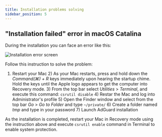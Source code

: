 ```yaml
---
title: Installation problems solving
sidebar_position: 5
---
```


## "Installation failed" error in macOS Catalina

During the installation you can face an error like this:

![Installation error screen](https://cdn.adguard.com/content/kb/ad_blocker/mac/macerrorscreenEN.jpg)

Follow this instruction to solve the problem:

1) Restart your Mac 2) As your Mac restarts, press and hold down the *Command(⌘) + R* keys immediately upon hearing the startup chime. Hold the keys until the Apple logo appears to get the computer into Recovery mode. 3) From the top bar select *Utilities* > *Terminal*, and execute this command: `csrutil disable` 4) Restar the Mac and log into Administrator's profile 5) Open the Finder window and select from the top bar *Go* > *Go to Folder* and type `~/private/` 6) Create a folder named *tmp* and type in your password 7) Launch AdGuard installation

As the installation is completed, restart your Mac in Recovery mode using the instruction above and execute `csrutil enable` command in Terminal to enable system protection.